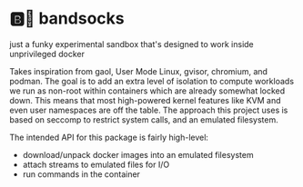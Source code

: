 🅱️🧦 bandsocks
================

just a funky experimental sandbox that's designed to work inside unprivileged docker

Takes inspiration from gaol, User Mode Linux, gvisor, chromium, and podman. The goal is to add an extra level of isolation to compute workloads we run as non-root within containers which are already somewhat locked down. This means that most high-powered kernel features like KVM and even user namespaces are off the table. The approach this project uses is based on seccomp to restrict system calls, and an emulated filesystem.

The intended API for this package is fairly high-level:

- download/unpack docker images into an emulated filesystem
- attach streams to emulated files for I/O
- run commands in the container
